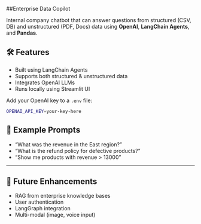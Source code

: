 
##Enterprise Data Copilot

Internal company chatbot that can answer questions from structured (CSV, DB) and unstructured (PDF, Docs) data using **OpenAI**, **LangChain Agents**, and **Pandas**.


## 🛠 Features

- Built using LangChain Agents
- Supports both structured & unstructured data
- Integrates OpenAI LLMs
- Runs locally using Streamlit UI


Add your OpenAI key to a `.env` file:

```bash
OPENAI_API_KEY=your-key-here
```

## 🧪 Example Prompts

* “What was the revenue in the East region?”
* “What is the refund policy for defective products?”
* “Show me products with revenue > 13000”

---

## 🔐 Future Enhancements

* RAG from enterprise knowledge bases
* User authentication
* LangGraph integration
* Multi-modal (image, voice input)


